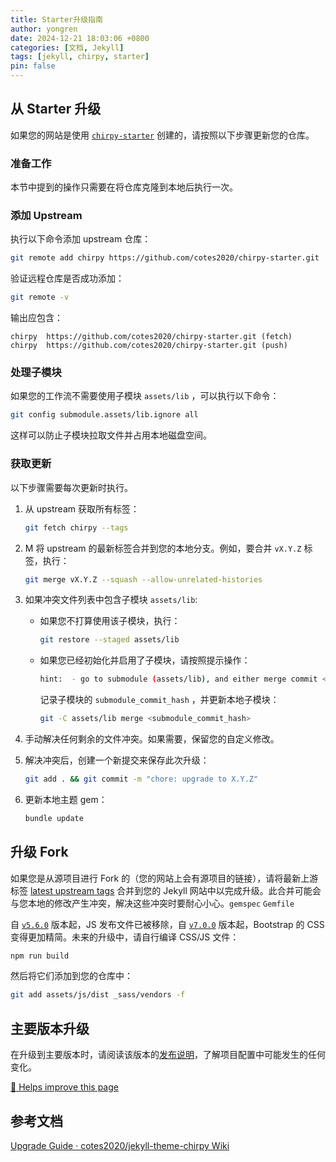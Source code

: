 ```yaml
---
title: Starter升级指南
author: yongren
date: 2024-12-21 18:03:06 +0800
categories: [文档, Jekyll]
tags: [jekyll, chirpy, starter]
pin: false
---
```


## 从 Starter 升级

如果您的网站是使用 [`chirpy-starter`](https://github.com/cotes2020/chirpy-starter) 创建的，请按照以下步骤更新您的仓库。

### 准备工作

本节中提到的操作只需要在将仓库克隆到本地后执行一次。

### 添加 Upstream

执行以下命令添加 upstream 仓库：

```bash
git remote add chirpy https://github.com/cotes2020/chirpy-starter.git
```

验证远程仓库是否成功添加：

```bash
git remote -v
```

输出应包含：

```
chirpy  https://github.com/cotes2020/chirpy-starter.git (fetch)
chirpy  https://github.com/cotes2020/chirpy-starter.git (push)
```

### 处理子模块

如果您的工作流不需要使用子模块 `assets/lib` ，可以执行以下命令：

```bash
git config submodule.assets/lib.ignore all
```

这样可以防止子模块拉取文件并占用本地磁盘空间。

### 获取更新

以下步骤需要每次更新时执行。

1. 从 upstream 获取所有标签：

   ```bash
   git fetch chirpy --tags
   ```

2. M 将 upstream 的最新标签合并到您的本地分支。例如，要合并 `vX.Y.Z` 标签，执行：

   ```bash
   git merge vX.Y.Z --squash --allow-unrelated-histories
   ```

3. 如果冲突文件列表中包含子模块 `assets/lib`:

   - 如果您不打算使用该子模块，执行：

     ```bash
     git restore --staged assets/lib
     ```

   - 如果您已经初始化并启用了子模块，请按照提示操作：

     ```bash
     hint:  - go to submodule (assets/lib), and either merge commit <submodule_commit_hash>
     ```

     记录子模块的 `submodule_commit_hash` ，并更新本地子模块：

     ```bash
     git -C assets/lib merge <submodule_commit_hash>
     ```

4. 手动解决任何剩余的文件冲突。如果需要，保留您的自定义修改。

5. 解决冲突后，创建一个新提交来保存此次升级：

   ```bash
   git add . && git commit -m "chore: upgrade to X.Y.Z"
   ```

6. 更新本地主题 gem：

   ```bash
   bundle update
   ```

## 升级 Fork

如果您是从源项目进行 Fork 的（您的网站上会有源项目的链接），请将最新上游标签 [latest upstream tags](https://github.com/cotes2020/jekyll-theme-chirpy/tags) 合并到您的 Jekyll 网站中以完成升级。此合并可能会与您本地的修改产生冲突，解决这些冲突时要耐心小心。`gemspec` `Gemfile`

自 [`v5.6.0`](https://github.com/cotes2020/jekyll-theme-chirpy/releases/tag/v5.6.0)  版本起，JS 发布文件已被移除，自 [`v7.0.0`](https://github.com/cotes2020/jekyll-theme-chirpy/releases/tag/v7.0.0)  版本起，Bootstrap 的 CSS 变得更加精简。未来的升级中，请自行编译 CSS/JS 文件：

```bash
npm run build
```

然后将它们添加到您的仓库中：

```bash
git add assets/js/dist _sass/vendors -f
```

## 主要版本升级

在升级到主要版本时，请阅读该版本的[发布说明](https://github.com/cotes2020/jekyll-theme-chirpy/releases)，了解项目配置中可能发生的任何变化。

[📝 Helps improve this page](https://github.com/cotes2020/jekyll-theme-chirpy/discussions/new?category=general)

## 参考文档

[Upgrade Guide · cotes2020/jekyll-theme-chirpy Wiki](https://github.com/cotes2020/jekyll-theme-chirpy/wiki/Upgrade-Guide)

